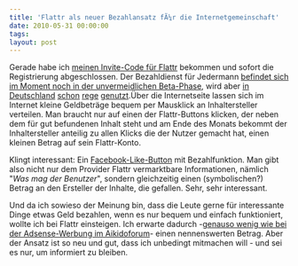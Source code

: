 ```yaml
---
title: 'Flattr als neuer Bezahlansatz fÃ¼r die Internetgemeinschaft'
date: 2010-05-31 00:00:00 
tags: 
layout: post
---
```

<p>Gerade habe ich <a href="http://flattr.com/">meinen Invite-Code f&uuml;r Flattr</a> bekommen und sofort die Registrierung abgeschlossen. Der Bezahldienst f&uuml;r Jedermann <a href="https://flattr.com/support/intro">befindet sich im Moment noch in der unvermeidlichen Beta-Phase</a>, wird aber <a href="http://www.vorwaerts.de/artikel/die-ersten-erfahrungen-mit-flattr-und-kachingle">in</a> <a href="http://www.perun.net/2010/05/30/kleines-zwischenfazit-zu-flattr/">Deutschland</a> <a href="http://www.schockwellenreiter.de/blog/2010/05/30/ich-mach-die-flattr/">schon</a> <a href="http://rowi.standardleitweg.de/archives/1617-flattr-integriert.html">rege</a> <a href="http://jawl.net/du-flattr-haftes-ding-du/2010-05-29/">genutzt</a>.&Uuml;ber die Internetseite lassen sich im Internet kleine Geldbetr&auml;ge bequem per Mausklick an Inhaltersteller verteilen. Man braucht nur auf einen der Flattr-Buttons klicken, der neben dem f&uuml;r gut befundenen Inhalt steht und am Ende des Monats bekommt der Inhaltersteller anteilig zu allen Klicks die der Nutzer gemacht hat, einen kleinen Betrag auf sein Flattr-Konto.</p>

<p>Klingt interessant: Ein <a href="http://developers.facebook.com/docs/reference/plugins/like">Facebook-Like-Button</a> mit Bezahlfunktion. Man gibt also nicht nur dem Provider Flattr vermarktbare Informationen, n&auml;mlich "<em>Was mag der Benutzer</em>", sondern gleichzeitig einen (symbolischen?) Betrag an den Ersteller der Inhalte, die gefallen. Sehr, sehr interessant.</p>
<p>Und da ich sowieso der Meinung bin, dass die Leute gerne f&uuml;r interessante Dinge etwas Geld bezahlen, wenn es nur bequem und einfach funktioniert, wollte ich bei Flattr einsteigen. Ich erwarte dadurch -<a href="http://www.aikidoforum.de">genauso wenig wie bei der Adsense-Werbung im Aikidoforum</a>- einen nennenswerten Betrag. Aber der Ansatz ist so neu und gut, dass ich unbedingt mitmachen will - und sei es nur, um informiert zu bleiben.</p>
